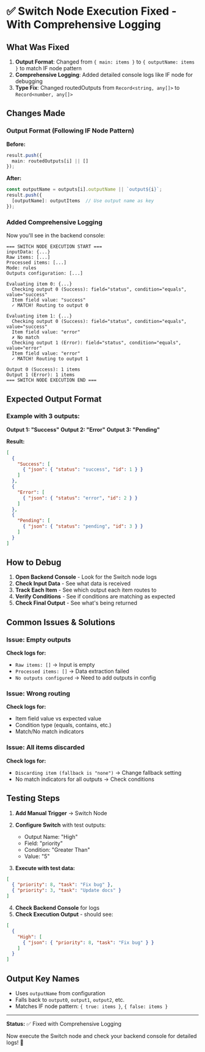 # ✅ Switch Node Execution Fixed - With Comprehensive Logging

## What Was Fixed

1. **Output Format**: Changed from `{ main: items }` to `{ outputName: items }` to match IF node pattern
2. **Comprehensive Logging**: Added detailed console logs like IF node for debugging
3. **Type Fix**: Changed routedOutputs from `Record<string, any[]>` to `Record<number, any[]>`

## Changes Made

### Output Format (Following IF Node Pattern)

**Before:**
```typescript
result.push({
  main: routedOutputs[i] || []
});
```

**After:**
```typescript
const outputName = outputs[i].outputName || `output${i}`;
result.push({
  [outputName]: outputItems  // Use output name as key
});
```

### Added Comprehensive Logging

Now you'll see in the backend console:
```
=== SWITCH NODE EXECUTION START ===
inputData: {...}
Raw items: [...]
Processed items: [...]
Mode: rules
Outputs configuration: [...]

Evaluating item 0: {...}
  Checking output 0 (Success): field="status", condition="equals", value="success"
  Item field value: "success"
  ✓ MATCH! Routing to output 0

Evaluating item 1: {...}
  Checking output 0 (Success): field="status", condition="equals", value="success"
  Item field value: "error"
  ✗ No match
  Checking output 1 (Error): field="status", condition="equals", value="error"
  Item field value: "error"
  ✓ MATCH! Routing to output 1

Output 0 (Success): 1 items
Output 1 (Error): 1 items
=== SWITCH NODE EXECUTION END ===
```

## Expected Output Format

### Example with 3 outputs:

**Output 1: "Success"**
**Output 2: "Error"**
**Output 3: "Pending"**

**Result:**
```json
[
  {
    "Success": [
      { "json": { "status": "success", "id": 1 } }
    ]
  },
  {
    "Error": [
      { "json": { "status": "error", "id": 2 } }
    ]
  },
  {
    "Pending": [
      { "json": { "status": "pending", "id": 3 } }
    ]
  }
]
```

## How to Debug

1. **Open Backend Console** - Look for the Switch node logs
2. **Check Input Data** - See what data is received
3. **Track Each Item** - See which output each item routes to
4. **Verify Conditions** - See if conditions are matching as expected
5. **Check Final Output** - See what's being returned

## Common Issues & Solutions

### Issue: Empty outputs
**Check logs for:**
- `Raw items: []` → Input is empty
- `Processed items: []` → Data extraction failed
- `No outputs configured` → Need to add outputs in config

### Issue: Wrong routing
**Check logs for:**
- Item field value vs expected value
- Condition type (equals, contains, etc.)
- Match/No match indicators

### Issue: All items discarded
**Check logs for:**
- `Discarding item (fallback is "none")` → Change fallback setting
- No match indicators for all outputs → Check conditions

## Testing Steps

1. **Add Manual Trigger** → Switch Node
2. **Configure Switch** with test outputs:
   - Output Name: "High"
   - Field: "priority"
   - Condition: "Greater Than"
   - Value: "5"

3. **Execute with test data:**
```json
[
  { "priority": 8, "task": "Fix bug" },
  { "priority": 3, "task": "Update docs" }
]
```

4. **Check Backend Console** for logs
5. **Check Execution Output** - should see:
```json
[
  {
    "High": [
      { "json": { "priority": 8, "task": "Fix bug" } }
    ]
  }
]
```

## Output Key Names

- Uses `outputName` from configuration
- Falls back to `output0`, `output1`, `output2`, etc.
- Matches IF node pattern: `{ true: items }`, `{ false: items }`

---

**Status:** ✅ Fixed with Comprehensive Logging

Now execute the Switch node and check your backend console for detailed logs! 🚀
